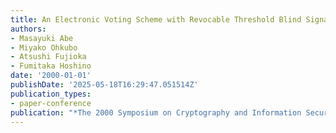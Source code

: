```yaml
---
title: An Electronic Voting Scheme with Revocable Threshold Blind Signatures
authors:
- Masayuki Abe
- Miyako Ohkubo
- Atsushi Fujioka
- Fumitaka Hoshino
date: '2000-01-01'
publishDate: '2025-05-18T16:29:47.051514Z'
publication_types:
- paper-conference
publication: "*The 2000 Symposium on Cryptography and Information Security (SCIS'00)*"
---
```

